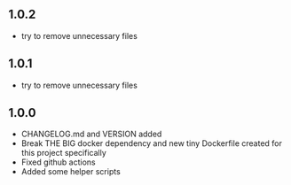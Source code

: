 ## 1.0.2

- try to remove unnecessary files

## 1.0.1

- try to remove unnecessary files

## 1.0.0

- CHANGELOG.md and VERSION added
- Break THE BIG docker dependency and new tiny Dockerfile created for this project specifically
- Fixed github actions
- Added some helper scripts
